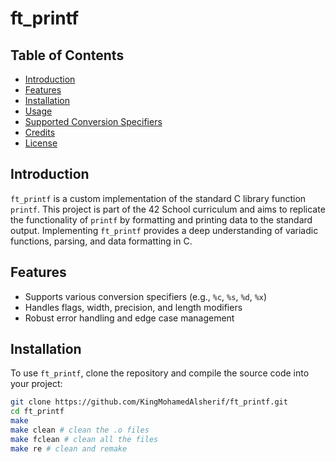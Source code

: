 # ft_printf

## Table of Contents
- [Introduction](#introduction)
- [Features](#features)
- [Installation](#installation)
- [Usage](#usage)
- [Supported Conversion Specifiers](#supported-conversion-specifiers)
- [Credits](#credits)
- [License](#license)

## Introduction
`ft_printf` is a custom implementation of the standard C library function `printf`. This project is part of the 42 School curriculum and aims to replicate the functionality of `printf` by formatting and printing data to the standard output. Implementing `ft_printf` provides a deep understanding of variadic functions, parsing, and data formatting in C.

## Features
- Supports various conversion specifiers (e.g., `%c`, `%s`, `%d`, `%x`)
- Handles flags, width, precision, and length modifiers
- Robust error handling and edge case management

## Installation
To use `ft_printf`, clone the repository and compile the source code into your project:

```bash
git clone https://github.com/KingMohamedAlsherif/ft_printf.git
cd ft_printf
make
make clean # clean the .o files
make fclean # clean all the files
make re # clean and remake
